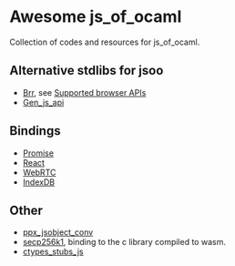 Awesome js_of_ocaml
===================

Collection of codes and resources for js_of_ocaml.

## Alternative stdlibs for jsoo

- [Brr](https://github.com/dbuenzli/brr), see [Supported browser APIs](https://erratique.ch/software/brr/doc/#supported_apis)
- [Gen_js_api](https://github.com/LexiFi/gen_js_api)

## Bindings

- [Promise](https://github.com/mnxn/promise_jsoo)
- [React](https://github.com/ml-in-barcelona/jsoo-react)
- [WebRTC](https://github.com/monstasat/janus-ocaml/blob/master/lib/jsoo/webrtc.ml)
- [IndexDB](https://github.com/talex5/irmin-indexeddb/blob/master/lib/js_api.ml)


## Other

- [ppx_jsobject_conv](https://github.com/little-arhat/ppx_jsobject_conv)
- [secp256k1](https://gitlab.com/nomadic-labs/ocaml-secp256k1-internal), binding to the c library compiled to wasm.
- [ctypes_stubs_js](https://gitlab.com/nomadic-labs/ctypes_stubs_js)